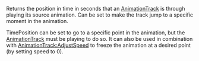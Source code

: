 Returns the position in time in seconds that an [AnimationTrack](https://developer.roblox.com/en-us/api-reference/class/AnimationTrack) is through playing its source animation. Can be set to make the track jump to a specific moment in the animation.

TimePosition can be set to go to a specific point in the animation, but the [AnimationTrack](https://developer.roblox.com/en-us/api-reference/class/AnimationTrack) must be playing to do so. It can also be used in combination with [AnimationTrack:AdjustSpeed](https://developer.roblox.com/en-us/api-reference/function/AnimationTrack/AdjustSpeed) to freeze the animation at a desired point (by setting speed to 0).